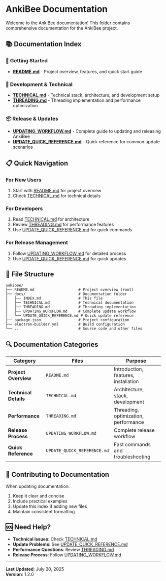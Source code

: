 # AnkiBee Documentation

Welcome to the AnkiBee documentation! This folder contains comprehensive documentation for the AnkiBee project.

## 📚 Documentation Index

### 🚀 Getting Started
- **[README.md](../README.md)** - Project overview, features, and quick start guide

### 🔧 Development & Technical
- **[TECHNICAL.md](TECHNICAL.md)** - Technical stack, architecture, and development setup
- **[THREADING.md](THREADING.md)** - Threading implementation and performance optimization

### 📦 Release & Updates
- **[UPDATING_WORKFLOW.md](UPDATING_WORKFLOW.md)** - Complete guide to updating and releasing AnkiBee
- **[UPDATE_QUICK_REFERENCE.md](UPDATE_QUICK_REFERENCE.md)** - Quick reference for common update scenarios

## 📋 Quick Navigation

### For New Users
1. Start with [README.md](../README.md) for project overview
2. Check [TECHNICAL.md](TECHNICAL.md) for technical details

### For Developers
1. Read [TECHNICAL.md](TECHNICAL.md) for architecture
2. Review [THREADING.md](THREADING.md) for performance features
3. Use [UPDATE_QUICK_REFERENCE.md](UPDATE_QUICK_REFERENCE.md) for quick commands

### For Release Management
1. Follow [UPDATING_WORKFLOW.md](UPDATING_WORKFLOW.md) for detailed process
2. Use [UPDATE_QUICK_REFERENCE.md](UPDATE_QUICK_REFERENCE.md) for quick updates

## 📁 File Structure

```
ankibee/
├── README.md                    # Project overview (root)
├── docs/                        # Documentation folder
│   ├── INDEX.md                 # This file
│   ├── TECHNICAL.md             # Technical documentation
│   ├── THREADING.md             # Threading implementation
│   ├── UPDATING_WORKFLOW.md     # Complete update workflow
│   └── UPDATE_QUICK_REFERENCE.md # Quick update reference
├── package.json                 # Project configuration
├── electron-builder.yml         # Build configuration
└── ...                          # Source code and other files
```

## 🔍 Documentation Categories

| Category | Files | Purpose |
|----------|-------|---------|
| **Project Overview** | `README.md` | Introduction, features, installation |
| **Technical Details** | `TECHNICAL.md` | Architecture, stack, development |
| **Performance** | `THREADING.md` | Threading, optimization, performance |
| **Release Process** | `UPDATING_WORKFLOW.md` | Complete release workflow |
| **Quick Reference** | `UPDATE_QUICK_REFERENCE.md` | Fast commands and troubleshooting |

## 📝 Contributing to Documentation

When updating documentation:
1. Keep it clear and concise
2. Include practical examples
3. Update this index if adding new files
4. Maintain consistent formatting

## 🆘 Need Help?

- **Technical Issues**: Check [TECHNICAL.md](TECHNICAL.md)
- **Update Problems**: See [UPDATE_QUICK_REFERENCE.md](UPDATE_QUICK_REFERENCE.md)
- **Performance Questions**: Review [THREADING.md](THREADING.md)
- **Release Process**: Follow [UPDATING_WORKFLOW.md](UPDATING_WORKFLOW.md)

---

**Last Updated**: July 20, 2025  
**Version**: 1.2.0 